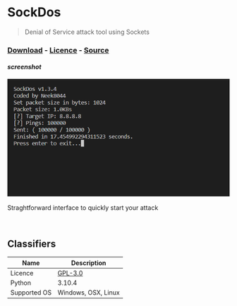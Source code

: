 # SockDos

> Denial of Service attack tool using Sockets

### [Download](https://github.com/hazelpill/SockDos/releases/latest) - [Licence](https://github.com/hazelpill/SockDos/blob/main/LICENSE) - [Source](https://github.com/hazelpill/SockDos/tree/main/source)

#### *screenshot*

<img src="https://raw.githubusercontent.com/hazelpill/SockDos/main/images/img1.png?token=GHSAT0AAAAAABYKLFM6642LSIDDQSNNDFEYYZZ2DIA" alt="Preview Image">

Straghtforward interface to quickly start your attack

<br>

## Classifiers

| Name | Description |
| --- | --- |
| Licence | [GPL-3.0](https://github.com/hazelpill/SockDos/blob/main/LICENSE) |
| Python | 3.10.4 |
| Supported OS | Windows, OSX, Linux |
